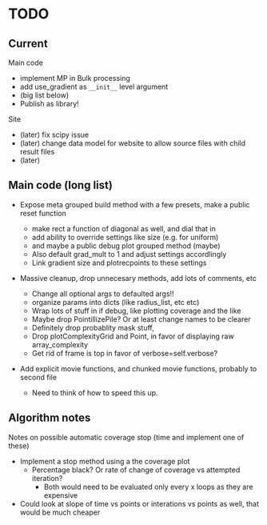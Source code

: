 # TODO

## Current

Main code
* implement MP in Bulk processing
* add use_gradient as `__init__` level argument
* (big list below)
* Publish as library!

Site
* (later) fix scipy issue
* (later) change data model for website to allow source files with child result files
* (later) 



## Main code (long list)

* Expose meta grouped build method with a few presets, make a public reset function
  * make rect a function of diagonal as well, and dial that in
  * add ability to override settings like size (e.g. for uniform)
  * and maybe a public debug plot grouped method (maybe)
  * Also default grad_mult to 1 and adjust settings accordlingly
  * Link gradient size and plotrecpoints to these settings

* Massive cleanup, drop unnecesary methods, add lots of comments, etc
  * Change all optional args to defaulted args!!
  * organize params into dicts (like radius_list, etc etc)
  * Wrap lots of stuff in if debug, like plotting coverage and the like
  * Maybe drop PointillizePile? Or at least change names to be clearer
  * Definitely drop probablity mask stuff, 
  * Drop plotComplexityGrid and Point, in favor of displaying raw array_complexity
  * Get rid of frame is top in favor of verbose=self.verbose?

* Add explicit movie functions, and chunked movie functions, probably to second file
  * Need to think of how to speed this up. 



## Algorithm notes
Notes on possible automatic coverage stop (time and implement one of these)
* Implement a stop method using a the coverage plot
  * Percentage black? Or rate of change of coverage vs attempted iteration?
    * Both would need to be evaluated only every x loops as they are expensive
* Could look at slope of time vs points or interations vs points as well, that would be much cheaper



